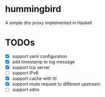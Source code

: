 # hummingbird
A simple dns proxy implemented in Haskell

# TODOs
- [x] support yaml configuration
- [x] add timestamp to log message
- [x] support tcp server
- [ ] support IPv6
- [x] support cache with ttl
- [x] support route request to different upstream 
- [ ] support edns